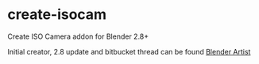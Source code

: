 # create-isocam
Create ISO Camera addon for Blender 2.8+

Initial creator, 2.8 update and bitbucket thread can be found [Blender Artist](https://blenderartists.org/t/create-isocam/603183/4)
